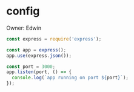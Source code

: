 # config

Owner: Edwin

```jsx
const express = require('express');

const app = express();
app.use(express.json());

const port = 3000;
app.listen(port, () => {
  console.log(`app running on port ${port}`);
});
```